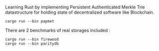 Learning Rust by implementing Persistent Authenticated Merkle Trie datastructure for holding state of decentralized software like Blockchain.
```
cargo run --bin papmet
```

There are 2 benchmarks of real storages included : 
```
cargo run --bin firewood
cargo run --bin paritydb
```